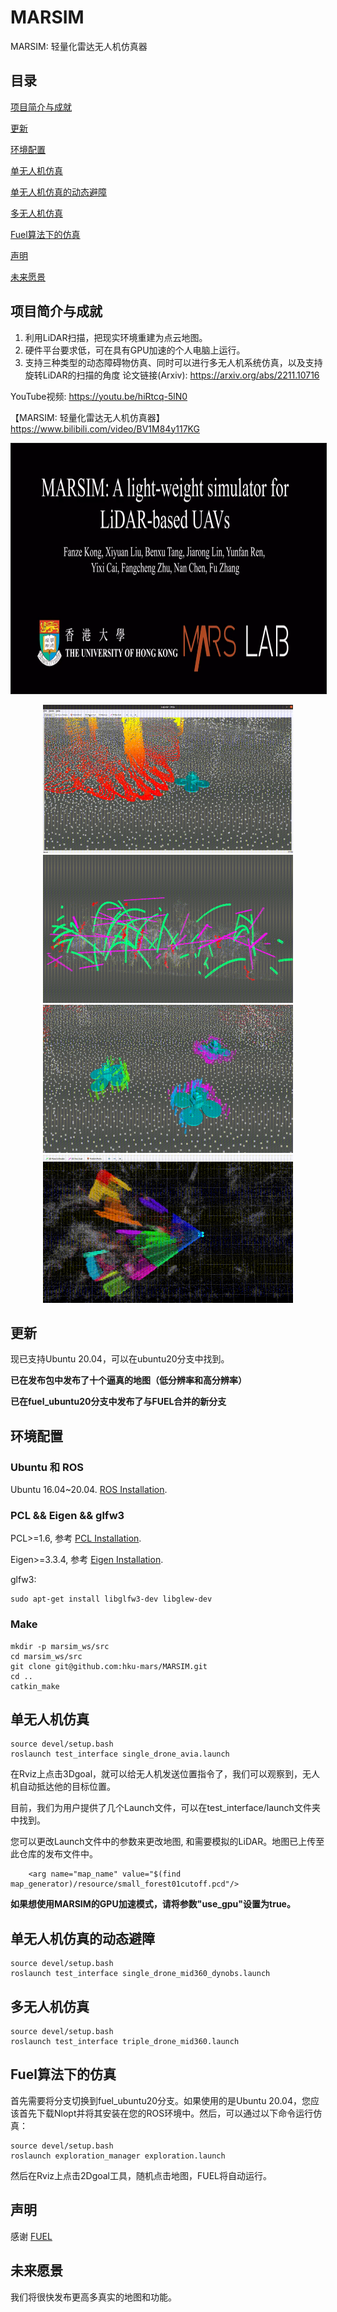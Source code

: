 # MARSIM
MARSIM: 轻量化雷达无人机仿真器
## 目录
[项目简介与成就](#项目简介与成就) 

[更新](#更新) 

[环境配置](#环境配置) 

[单无人机仿真](#单无人机仿真) 

[单无人机仿真的动态避障](#单无人机仿真的动态避障) 

[多无人机仿真](#多无人机仿真) 

[Fuel算法下的仿真](#Fuel算法下的仿真) 

[声明](#声明)

[未来愿景](#未来愿景)

## 项目简介与成就
1. 利用LiDAR扫描，把现实环境重建为点云地图。
2. 硬件平台要求低，可在具有GPU加速的个人电脑上运行。
3. 支持三种类型的动态障碍物仿真、同时可以进行多无人机系统仿真，以及支持旋转LiDAR的扫描的角度
论文链接(Arxiv): https://arxiv.org/abs/2211.10716

YouTube视频: https://youtu.be/hiRtcq-5lN0 

【MARSIM: 轻量化雷达无人机仿真器】 https://www.bilibili.com/video/BV1M84y117KG

<p align="center">
  <a href="https://youtu.be/hiRtcq-5lN0" target="_blank"><img src="figures/coverfigure.png" alt="video" width="800" height="400" border="1" /></a>
</p>

<p align="center">

  <img src="figures/readme_setgoal.gif" width = "400" height = "237"/>

  <img src="figures/readme_dynobs.gif" width = "400" height = "237"/>


  <img src="figures/readme_multiuav.gif" width = "400" height = "237"/>


  <img src="figures/readme_exploration.gif" width = "400" height = "237"/>
</p>

## 更新

现已支持Ubuntu 20.04，可以在ubuntu20分支中找到。


**已在发布包中发布了十个逼真的地图（低分辨率和高分辨率）**

**已在fuel_ubuntu20分支中发布了与FUEL合并的新分支**



## 环境配置

### Ubuntu 和 ROS

Ubuntu 16.04~20.04.  [ROS Installation](http://wiki.ros.org/ROS/Installation).

### PCL && Eigen && glfw3

PCL>=1.6, 参考 [PCL Installation](https://pointclouds.org/). 

Eigen>=3.3.4, 参考 [Eigen Installation](https://eigen.tuxfamily.org/index.php?title=Main_Page).

glfw3:
```
sudo apt-get install libglfw3-dev libglew-dev
```

### Make
```
mkdir -p marsim_ws/src
cd marsim_ws/src
git clone git@github.com:hku-mars/MARSIM.git
cd ..
catkin_make
```

## 单无人机仿真

```
source devel/setup.bash
roslaunch test_interface single_drone_avia.launch
```
在Rviz上点击3Dgoal，就可以给无人机发送位置指令了，我们可以观察到，无人机自动抵达他的目标位置。

目前，我们为用户提供了几个Launch文件，可以在test_interface/launch文件夹中找到。

您可以更改Launch文件中的参数来更改地图, 和需要模拟的LiDAR。地图已上传至此仓库的发布文件中。

```
    <arg name="map_name" value="$(find map_generator)/resource/small_forest01cutoff.pcd"/>

```

**如果想使用MARSIM的GPU加速模式，请将参数"use_gpu"设置为true。**

## 单无人机仿真的动态避障
```
source devel/setup.bash
roslaunch test_interface single_drone_mid360_dynobs.launch
```

## 多无人机仿真
```
source devel/setup.bash
roslaunch test_interface triple_drone_mid360.launch
```

## Fuel算法下的仿真

首先需要将分支切换到fuel_ubuntu20分支。如果使用的是Ubuntu 20.04，您应该首先下载Nlopt并将其安装在您的ROS环境中。然后，可以通过以下命令运行仿真：

```
source devel/setup.bash
roslaunch exploration_manager exploration.launch
```
然后在Rviz上点击2Dgoal工具，随机点击地图，FUEL将自动运行。

## 声明
感谢 [FUEL](https://github.com/HKUST-Aerial-Robotics/FUEL.git)

## 未来愿景
我们将很快发布更高多真实的地图和功能。
